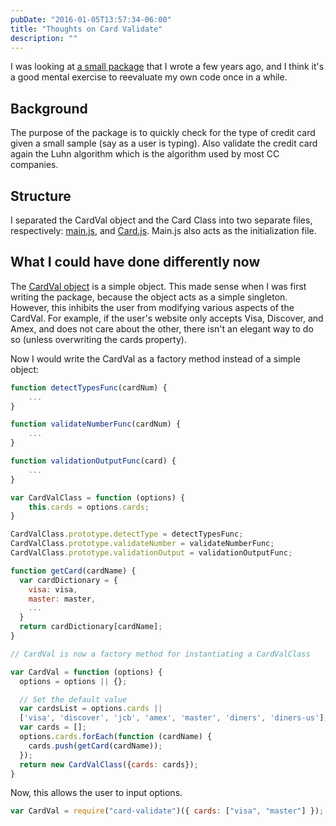 ```yaml
---
pubDate: "2016-01-05T13:57:34-06:00"
title: "Thoughts on Card Validate"
description: ""
---
```


I was looking at [a small package](https://www.npmjs.com/package/card-validate) that I wrote a few years ago, and I think it's a good mental exercise to reevaluate my own code once in a while.

## Background

The purpose of the package is to quickly check for the type of credit card given a small sample (say as a user is typing). Also validate the credit card again the Luhn algorithm which is the algorithm used by most CC companies.

## Structure

I separated the CardVal object and the Card Class into two separate files, respectively: [main.js](https://github.com/howlowck/card-validate/blob/master/public/js/main.js), and [Card.js](https://github.com/howlowck/card-validate/blob/master/public/js/Card.js). Main.js also acts as the initialization file.

## What I could have done differently now

The [CardVal object](https://github.com/howlowck/card-validate/blob/master/public/js/main.js#L66) is a simple object. This made sense when I was first writing the package, because the object acts as a simple singleton. However, this inhibits the user from modifying various aspects of the CardVal. For example, if the user's website only accepts Visa, Discover, and Amex, and does not care about the other, there isn't an elegant way to do so (unless overwriting the cards property).

Now I would write the CardVal as a factory method instead of a simple object:

```javascript
function detectTypesFunc(cardNum) {
    ...
}

function validateNumberFunc(cardNum) {
    ...
}

function validationOutputFunc(card) {
    ...
}

var CardValClass = function (options) {
    this.cards = options.cards;
}

CardValClass.prototype.detectType = detectTypesFunc;
CardValClass.prototype.validateNumber = validateNumberFunc;
CardValClass.prototype.validationOutput = validationOutputFunc;

function getCard(cardName) {
  var cardDictionary = {
    visa: visa,
    master: master,
    ...
  }
  return cardDictionary[cardName];
}

// CardVal is now a factory method for instantiating a CardValClass

var CardVal = function (options) {
  options = options || {};

  // Set the default value
  var cardsList = options.cards ||
  ['visa', 'discover', 'jcb', 'amex', 'master', 'diners', 'diners-us'];
  var cards = [];
  options.cards.forEach(function (cardName) {
    cards.push(getCard(cardName));
  });
  return new CardValClass({cards: cards});
}

```

Now, this allows the user to input options.

```javascript
var CardVal = require("card-validate")({ cards: ["visa", "master"] });
```
